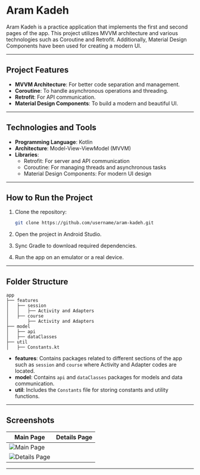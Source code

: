 # Aram Kadeh

Aram Kadeh is a practice application that implements the first and second pages of the app. This project utilizes MVVM architecture and various technologies such as Coroutine and Retrofit. Additionally, Material Design Components have been used for creating a modern UI.

---

## Project Features

- **MVVM Architecture**: For better code separation and management.
- **Coroutine**: To handle asynchronous operations and threading.
- **Retrofit**: For API communication.
- **Material Design Components**: To build a modern and beautiful UI.

---

## Technologies and Tools

- **Programming Language**: Kotlin
- **Architecture**: Model-View-ViewModel (MVVM)
- **Libraries**:
  - Retrofit: For server and API communication
  - Coroutine: For managing threads and asynchronous tasks
  - Material Design Components: For modern UI design

---

## How to Run the Project

1. Clone the repository:
   ```bash
   git clone https://github.com/username/aram-kadeh.git
   ```

2. Open the project in Android Studio.
3. Sync Gradle to download required dependencies.
4. Run the app on an emulator or a real device.

---

## Folder Structure

```
app
├── features
│   ├── session
│   │   ├── Activity and Adapters
│   ├── course
│       ├── Activity and Adapters
├── model
│   ├── api
│   ├── dataClasses
├── util
│   ├── Constants.kt
```

- **features**: Contains packages related to different sections of the app such as `session` and `course` where Activity and Adapter codes are located.
- **model**: Contains `api` and `dataClasses` packages for models and data communication.
- **util**: Includes the `Constants` file for storing constants and utility functions.

---

## Screenshots

| Main Page                             | Details Page                           |
|---------------------------------------|----------------------------------------|
| ![Main Page](![aram1](https://github.com/user-attachments/assets/7d9c8bd1-08ef-4de8-a344-061ab172fc72))     
| ![Details Page](![aram2](https://github.com/user-attachments/assets/565620ed-2fd4-416e-8c2a-99749dab6c9d))    |

---
